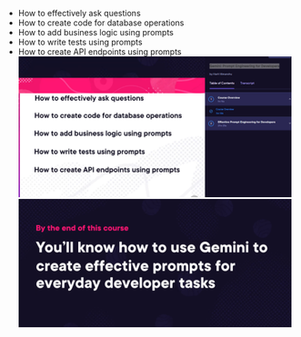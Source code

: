 - How to effectively ask questions
- How to create code for database operations
- How to add business logic using prompts
- How to write tests using prompts
- How to create API endpoints using prompts
![alt text](PE-01.png)
![alt text](PE-02.png)